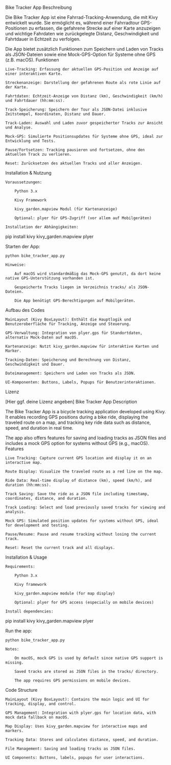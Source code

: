 Bike Tracker App
Beschreibung

Die Bike Tracker App ist eine Fahrrad-Tracking-Anwendung, die mit Kivy entwickelt wurde. Sie ermöglicht es, während einer Fahrradtour GPS-Positionen zu erfassen, die gefahrene Strecke auf einer Karte anzuzeigen und wichtige Fahrdaten wie zurückgelegte Distanz, Geschwindigkeit und Fahrtdauer in Echtzeit zu verfolgen.

Die App bietet zusätzlich Funktionen zum Speichern und Laden von Tracks als JSON-Dateien sowie eine Mock-GPS-Option für Systeme ohne GPS (z.B. macOS).
Funktionen

    Live-Tracking: Erfassung der aktuellen GPS-Position und Anzeige auf einer interaktiven Karte.

    Streckenanzeige: Darstellung der gefahrenen Route als rote Linie auf der Karte.

    Fahrtdaten: Echtzeit-Anzeige von Distanz (km), Geschwindigkeit (km/h) und Fahrtdauer (hh:mm:ss).

    Track-Speicherung: Speichern der Tour als JSON-Datei inklusive Zeitstempel, Koordinaten, Distanz und Dauer.

    Track-Laden: Auswahl und Laden zuvor gespeicherter Tracks zur Ansicht und Analyse.

    Mock-GPS: Simulierte Positionsupdates für Systeme ohne GPS, ideal zur Entwicklung und Tests.

    Pause/Fortsetzen: Tracking pausieren und fortsetzen, ohne den aktuellen Track zu verlieren.

    Reset: Zurücksetzen des aktuellen Tracks und aller Anzeigen.

Installation & Nutzung

    Voraussetzungen:

        Python 3.x

        Kivy Framework

        kivy_garden.mapview Modul (für Kartenanzeige)

        Optional: plyer für GPS-Zugriff (vor allem auf Mobilgeräten)

    Installation der Abhängigkeiten:

pip install kivy kivy_garden.mapview plyer

Starten der App:

    python bike_tracker_app.py

    Hinweise:

        Auf macOS wird standardmäßig das Mock-GPS genutzt, da dort keine native GPS-Unterstützung vorhanden ist.

        Gespeicherte Tracks liegen im Verzeichnis tracks/ als JSON-Dateien.

        Die App benötigt GPS-Berechtigungen auf Mobilgeräten.

Aufbau des Codes

    MainLayout (Kivy BoxLayout): Enthält die Hauptlogik und Benutzeroberfläche für Tracking, Anzeige und Steuerung.

    GPS-Verwaltung: Integration von plyer.gps für Standortdaten, alternativ Mock-Daten auf macOS.

    Kartenanzeige: Nutzt kivy_garden.mapview für interaktive Karten und Marker.

    Tracking-Daten: Speicherung und Berechnung von Distanz, Geschwindigkeit und Dauer.

    Dateimanagement: Speichern und Laden von Tracks als JSON.

    UI-Komponenten: Buttons, Labels, Popups für Benutzerinteraktionen.

Lizenz

[Hier ggf. deine Lizenz angeben]
Bike Tracker App
Description

The Bike Tracker App is a bicycle tracking application developed using Kivy. It enables recording GPS positions during a bike ride, displaying the traveled route on a map, and tracking key ride data such as distance, speed, and duration in real time.

The app also offers features for saving and loading tracks as JSON files and includes a mock GPS option for systems without GPS (e.g., macOS).
Features

    Live Tracking: Capture current GPS location and display it on an interactive map.

    Route Display: Visualize the traveled route as a red line on the map.

    Ride Data: Real-time display of distance (km), speed (km/h), and duration (hh:mm:ss).

    Track Saving: Save the ride as a JSON file including timestamp, coordinates, distance, and duration.

    Track Loading: Select and load previously saved tracks for viewing and analysis.

    Mock GPS: Simulated position updates for systems without GPS, ideal for development and testing.

    Pause/Resume: Pause and resume tracking without losing the current track.

    Reset: Reset the current track and all displays.

Installation & Usage

    Requirements:

        Python 3.x

        Kivy framework

        kivy_garden.mapview module (for map display)

        Optional: plyer for GPS access (especially on mobile devices)

    Install dependencies:

pip install kivy kivy_garden.mapview plyer

Run the app:

    python bike_tracker_app.py

    Notes:

        On macOS, mock GPS is used by default since native GPS support is missing.

        Saved tracks are stored as JSON files in the tracks/ directory.

        The app requires GPS permissions on mobile devices.

Code Structure

    MainLayout (Kivy BoxLayout): Contains the main logic and UI for tracking, display, and control.

    GPS Management: Integration with plyer.gps for location data, with mock data fallback on macOS.

    Map Display: Uses kivy_garden.mapview for interactive maps and markers.

    Tracking Data: Stores and calculates distance, speed, and duration.

    File Management: Saving and loading tracks as JSON files.

    UI Components: Buttons, labels, popups for user interactions.